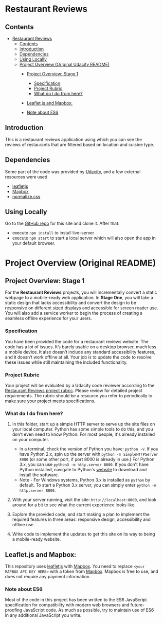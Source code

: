 # Restaurant Reviews

## Contents

- [Restaurant Reviews](#restaurant-reviews)
    - [Contents](#contents)
    - [Introduction](#introduction)
    - [Dependencies](#dependencies)
    - [Using Locally](#using-locally)
    - [Project Overview (Original Udacity README)](#project-overview-original-readme)
        - [Project Overview: Stage 1](#project-overview-stage-1)
            - [Specification](#specification)
            - [Project Rubric](#project-rubric)
            - [What do I do from here?](#what-do-i-do-from-here)
            
        - [Leaflet.js and Mapbox:](#leafletjs-and-mapbox)
        - [Note about ES6](#note-about-es6)

## Introduction

This is a restaurant reviews application using which you can see the reviews of restaurants that are filtered based on location and cuisine type.

## Dependencies

Some part of the code was provided by [Udacity](https://github.com/udacity/mws-restaurant-stage-1), and a few external resources were used.

- [leafletjs](https://leafletjs.com/)
- [Mapbox](https://www.mapbox.com/)
- [normalize.css](https://necolas.github.io/normalize.css/)

## Using Locally

Go to the [GitHub repo](https://github.com/aman-kumar-rai/mws-restaurant-stage-1/) for this site and clone it. After that:
* execute ```npm install``` to install live-server
* execute ```npm start``` to start a local server which will also open the app in your default browser.

# Project Overview (Original README)

## Project Overview: Stage 1

For the **Restaurant Reviews** projects, you will incrementally convert a static webpage to a mobile-ready web application. In **Stage One**, you will take a static design that lacks accessibility and convert the design to be responsive on different sized displays and accessible for screen reader use. You will also add a service worker to begin the process of creating a seamless offline experience for your users.

### Specification

You have been provided the code for a restaurant reviews website. The code has a lot of issues. It’s barely usable on a desktop browser, much less a mobile device. It also doesn’t include any standard accessibility features, and it doesn’t work offline at all. Your job is to update the code to resolve these issues while still maintaining the included functionality.

### Project Rubric

Your project will be evaluated by a Udacity code reviewer according to the [Restaurant Reviews project rubric](https://review.udacity.com/#!/rubrics/1090/view). Please review for detailed project requirements. The rubric should be a resource you refer to periodically to make sure your project meets specifications.

### What do I do from here?

1. In this folder, start up a simple HTTP server to serve up the site files on your local computer. Python has some simple tools to do this, and you don't even need to know Python. For most people, it's already installed on your computer.

    * In a terminal, check the version of Python you have: `python -V`. If you have Python 2.x, spin up the server with `python -m SimpleHTTPServer 8000` (or some other port, if port 8000 is already in use.) For Python 3.x, you can use `python3 -m http.server 8000`. If you don't have Python installed, navigate to Python's [website](https://www.python.org/) to download and install the software.
   * Note -  For Windows systems, Python 3.x is installed as `python` by default. To start a Python 3.x server, you can simply enter `python -m http.server 8000`.
2. With your server running, visit the site: `http://localhost:8000`, and look around for a bit to see what the current experience looks like.
3. Explore the provided code, and start making a plan to implement the required features in three areas: responsive design, accessibility and offline use.
4. Write code to implement the updates to get this site on its way to being a mobile-ready website.

## Leaflet.js and Mapbox:

This repository uses [leafletjs](https://leafletjs.com/) with [Mapbox](https://www.mapbox.com/). You need to replace `<your MAPBOX API KEY HERE>` with a token from [Mapbox](https://www.mapbox.com/). Mapbox is free to use, and does not require any payment information.

### Note about ES6

Most of the code in this project has been written to the ES6 JavaScript specification for compatibility with modern web browsers and future-proofing JavaScript code. As much as possible, try to maintain use of ES6 in any additional JavaScript you write.
